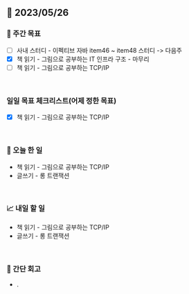 ## 📅 2023/05/26


### 👏 주간 목표

- [ ] 사내 스터디 - 이펙티브 자바 item46 ~ item48 스터디 -> 다음주
- [x] 책 읽기 - 그림으로 공부하는 IT 인프라 구조 - 마무리
- [ ] 책 읽기 - 그림으로 공부하는 TCP/IP

<br/>

### 일일 목표 체크리스트(어제 정한 목표)

- [x] 책 읽기 - 그림으로 공부하는 TCP/IP

<br/>

### 💯 오늘 한 일

- 책 읽기 - 그림으로 공부하는 TCP/IP
- 글쓰기 - 롱 트랜잭션

<br/>

### 📈 내일 할 일

- 책 읽기 - 그림으로 공부하는 TCP/IP
- 글쓰기 - 롱 트랜잭션

<br/>

### 🤔 간단 회고

- .
 
